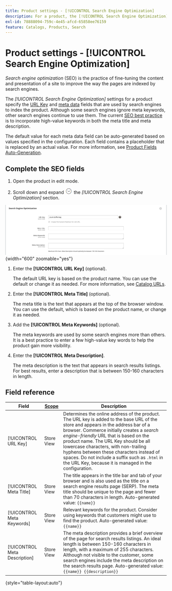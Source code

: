 ```yaml
---
title: Product settings - [!UICONTROL Search Engine Optimization]
description: For a product, the [!UICONTROL Search Engine Optimization] settings set the URL Key and meta data that are used by search engines to index the product.
exl-id: 78888094-759c-4e45-afcd-65858ee76159
feature: Catalogs, Products, Search
---
```

# Product settings - [!UICONTROL Search Engine Optimization]

_Search engine optimization_ (SEO) is the practice of fine-tuning the content and presentation of a site to improve the way the pages are indexed by search engines.

The _[!UICONTROL Search Engine Optimization]_ settings for a product specify the [URL Key](catalog-urls.md) and [meta data](../merchandising-promotions/meta-data.md) fields that are used by search engines to index the product. Although some search engines ignore meta keywords, other search engines continue to use them. The current [SEO best practice](../merchandising-promotions/seo-overview.md) is to incorporate high-value keywords in both the meta title and meta description.

The default value for each meta data field can be auto-generated based on values specified in the configuration. Each field contains a placeholder that is replaced by an actual value. For more information, see [Product Fields Auto-Generation](../configuration-reference/catalog/catalog.md#uicontrol-product-fields-auto-generation).

## Complete the SEO fields

1. Open the product in edit mode.

1. Scroll down and expand ![Expansion selector](../assets/icon-display-expand.png) the _[!UICONTROL Search Engine Optimization]_ section.

![Search Engine Optimization](./assets/product-search-engine-optimization.png){width="600" zoomable="yes"}


1. Enter the **[!UICONTROL URL Key]** (optional).

   The default URL key is based on the product name. You can use the default or change it as needed. For more information, see [Catalog URLs](catalog-urls.md).

1. Enter the **[!UICONTROL Meta Title]** (optional).

   The meta title is the text that appears at the top of the browser window. You can use the default, which is based on the product name, or change it as needed.

1. Add the **[!UICONTROL Meta Keywords]** (optional).

   The meta keywords are used by some search engines more than others. It is a best practice to enter a few high-value key words to help the product gain more visibility.

1. Enter the **[!UICONTROL Meta Description]**.

   The meta description is the text that appears in search results listings. For best results, enter a description that is between 150-160 characters in length.

## Field reference

|Field|[Scope](../getting-started/websites-stores-views.md#scope-settings)| Description |
|--- |--- |------------------|
|[!UICONTROL URL Key]|Store View| Determines the online address of the product. The URL key is added to the base URL of the store and appears in the address bar of a browser. Commerce initially creates a _search engine-friendly_ URL that is based on the product name. The URL Key should be all lowercase characters, with non-trailing hyphens between these characters instead of spaces. Do not include a suffix such as `.html` in the URL Key, because  it is managed in the configuration. |
|[!UICONTROL Meta Title]|Store View| The title appears in the title bar and tab of your browser and is also used as the title on a search engine results page (SERP). The meta title should be unique to the page and fewer than 70 characters in length. Auto-generated value: `{{name}}` |
|[!UICONTROL Meta Keywords]|Store View| Relevant keywords for the product. Consider using keywords that customers might use to find the product. Auto-generated value: `{{name}}` |
|[!UICONTROL Meta Description]|Store View| The meta description provides a brief overview of the page for search results listings. An ideal length is between 150-160 characters in length, with a maximum of  255 characters. Although not visible to the customer, some search engines include the meta description on the search results page. Auto-generated value: `{{name}} {{description}}` |

{style="table-layout:auto"}
